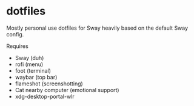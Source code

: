 # dotfiles
Mostly personal use dotfiles for Sway heavily based on the default Sway config.

Requires
- Sway (duh)
- rofi (menu)
- foot (terminal)
- waybar (top bar)
- flameshot (screenshotting)
- Cat nearby computer (emotional support)
- xdg-desktop-portal-wlr
